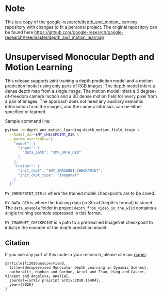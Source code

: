 # Note
This is a copy of the google-research/depth_and_motion_learning repository with changes to fit a personal project. The original repository can be found here https://github.com/google-research/google-research/tree/master/depth_and_motion_learning

# Unsupervised Monocular Depth and Motion Learning

This release supports joint training a depth prediction model and a motion
prediction model using only pairs of RGB images. The depth model infers a dense
depth map from a single image. The motion model infers a 6 degree-of-freedom
camera motion and a 3D dense motion field for every pixel from a pair of images.
The approach does not need any auxiliary semantic information from the images,
and the camera intrinsics can be either specified or learned.

Sample command line:

```bash
python -m depth_and_motion_learning.depth_motion_field_train \
  --model_dir=$MY_CHECKPOINT_DIR \
  --param_overrides='{
    "model": {
      "input": {
        "data_path": "$MY_DATA_DIR"
      }
    },
    "trainer": {
      "init_ckpt": "$MY_IMAGENET_CHECKPOINT",
      "init_ckpt_type": "imagenet"
    }
  }'
```

`MY_CHECKPOINT_DIR` is where the trained model checkpoints are to be saved.

`MY_DATA_DIR` is where the training data (in Struct2depth's format) is stored.
The `data_example` folder in project `depth_from_video_in_the_wild` contains a
single training example expressed in this format.

`MY_IMAGENET_CHECKPOINT` is a path to a pretreained ImageNet checkpoint to
intialize the encoder of the depth prediction model.

## Citation
If you use any part of this code in your research, please cite our
[paper](https://arxiv.org/abs/2010.16404):

```
@article{li2020unsupervised,
  title={Unsupervised Monocular Depth Learning in Dynamic Scenes},
  author={Li, Hanhan and Gordon, Ariel and Zhao, Hang and Casser, Vincent and Angelova, Anelia},
  journal={arXiv preprint arXiv:2010.16404},
  year={2020}
}
```
